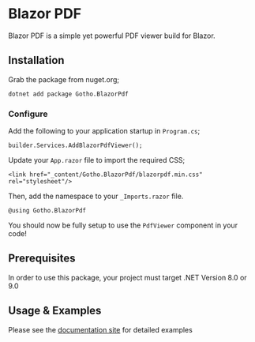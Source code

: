 # Blazor PDF

Blazor PDF is a simple yet powerful PDF viewer build for Blazor.

## Installation

Grab the package from nuget.org;

```
dotnet add package Gotho.BlazorPdf
```

### Configure

Add the following to your application startup in `Program.cs`;

```
builder.Services.AddBlazorPdfViewer();
```

Update your `App.razor` file to import the required CSS;

```
<link href="_content/Gotho.BlazorPdf/blazorpdf.min.css" rel="stylesheet"/>
```

Then, add the namespace to your `_Imports.razor` file.

```
@using Gotho.BlazorPdf
```

You should now be fully setup to use the `PdfViewer` component in your code!

## Prerequisites

In order to use this package, your project must target .NET Version 8.0 or 9.0

## Usage & Examples

Please see the [documentation site](https://mudpdf.info/docs) for detailed examples

